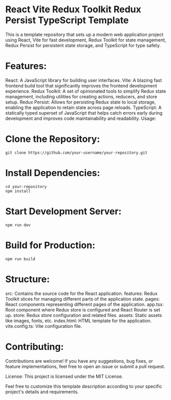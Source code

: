 # React Vite Redux Toolkit Redux Persist TypeScript Template
This is a template repository that sets up a modern web application project using React, Vite for fast development, Redux Toolkit for state management, Redux Persist for persistent state storage, and TypeScript for type safety.

# Features:
React: A JavaScript library for building user interfaces.
Vite: A blazing fast frontend build tool that significantly improves the frontend development experience.
Redux Toolkit: A set of opinionated tools to simplify Redux state management, including utilities for creating actions, reducers, and store setup.
Redux Persist: Allows for persisting Redux state to local storage, enabling the application to retain state across page reloads.
TypeScript: A statically typed superset of JavaScript that helps catch errors early during development and improves code maintainability and readability.
Usage:
# Clone the Repository:
```
git clone https://github.com/your-username/your-repository.git

```
# Install Dependencies:
```
cd your-repository
npm install

```

# Start Development Server:

```
npm run dev

```

# Build for Production:

```
npm run build

```
# Structure:
src: Contains the source code for the React application.
features: Redux Toolkit slices for managing different parts of the application state.
pages: React components representing different pages of the application.
app.tsx: Root component where Redux store is configured and React Router is set up.
store: Redux store configuration and related files.
assets: Static assets like images, fonts, etc.
index.html: HTML template for the application.
vite.config.ts: Vite configuration file.

# Contributing:
Contributions are welcome! If you have any suggestions, bug fixes, or feature implementations, feel free to open an issue or submit a pull request.

License:
This project is licensed under the MIT License.

Feel free to customize this template description according to your specific project's details and requirements.